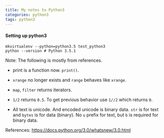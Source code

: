 ```yaml
---
title: My notes to Python3
categories: python3
tags: python3
---
```


#### Setting up python3
```
mkvirtualenv --python=python3.5 test_python3
python --version # Python 3.5.1
```

Note: The following is mostly from references.

* print is a function now. `print()`.

* `xrange` no longer exists and `range` behaves like `xrange`.

* `map`, `filter` returns iterators.

* `1/2` returns `0.5`. To get previous behavior use `1//2` which returns
  `0`.

* All text is unicode. And encoded unicode is binary data. `str` is for
  text and `bytes` is for data (binary). No `u` prefix for text, but `b`
  is required for binary data.



References:
https://docs.python.org/3.0/whatsnew/3.0.html
